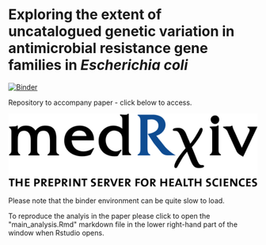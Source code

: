 # Exploring the extent of uncatalogued genetic variation in antimicrobial resistance gene families in *Escherichia coli*
[![Binder](https://mybinder.org/badge_logo.svg)](https://mybinder.org/v2/gh/samlipworth/resistome_variation/HEAD?urlpath=rstudio?labpath=main_analysis.Rmd)

Repository to accompany paper - click below to access.

[![Medrxiv](https://github.com/samlipworth/resistome_variation/blob/main/medRxiv_homepage_logo.png)](https://www.medrxiv.org/content/10.1101/2023.03.14.23287259v1)


Please note that the binder environment can be quite slow to load.

To reproduce the analyis in the paper please click to open the "main_analysis.Rmd" markdown file in the lower right-hand part of the window when Rstudio opens.
